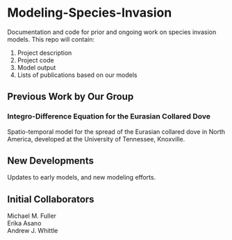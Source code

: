 # Modeling-Species-Invasion

Documentation and code for prior and ongoing work on species invasion models. This repo will contain:

1. Project description
2. Project code
3. Model output
4. Lists of publications based on our models

## Previous Work by Our Group

### Integro-Difference Equation for the Eurasian Collared Dove

Spatio-temporal model for the spread of the Eurasian collared dove in North America, developed at the University of Tennessee, Knoxville. 

## New Developments

Updates to early models, and new modeling efforts.

## Initial Collaborators

Michael M. Fuller
<br/>Erika Asano
<br/>Andrew J. Whittle